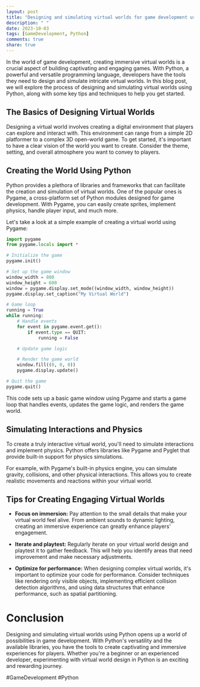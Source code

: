 ```yaml
---
layout: post
title: "Designing and simulating virtual worlds for game development using Python"
description: " "
date: 2023-10-03
tags: [GameDevelopment, Python]
comments: true
share: true
---
```


In the world of game development, creating immersive virtual worlds is a crucial aspect of building captivating and engaging games. With Python, a powerful and versatile programming language, developers have the tools they need to design and simulate intricate virtual worlds. In this blog post, we will explore the process of designing and simulating virtual worlds using Python, along with some key tips and techniques to help you get started.

## The Basics of Designing Virtual Worlds

Designing a virtual world involves creating a digital environment that players can explore and interact with. This environment can range from a simple 2D platformer to a complex 3D open-world game. To get started, it's important to have a clear vision of the world you want to create. Consider the theme, setting, and overall atmosphere you want to convey to players.

## Creating the World Using Python

Python provides a plethora of libraries and frameworks that can facilitate the creation and simulation of virtual worlds. One of the popular ones is Pygame, a cross-platform set of Python modules designed for game development. With Pygame, you can easily create sprites, implement physics, handle player input, and much more.

Let's take a look at a simple example of creating a virtual world using Pygame:

```python
import pygame
from pygame.locals import *

# Initialize the game
pygame.init()

# Set up the game window
window_width = 800
window_height = 600
window = pygame.display.set_mode((window_width, window_height))
pygame.display.set_caption("My Virtual World")

# Game loop
running = True
while running:
    # Handle events
    for event in pygame.event.get():
        if event.type == QUIT:
            running = False

    # Update game logic

    # Render the game world
    window.fill((0, 0, 0))
    pygame.display.update()

# Quit the game
pygame.quit()
```

This code sets up a basic game window using Pygame and starts a game loop that handles events, updates the game logic, and renders the game world.

## Simulating Interactions and Physics

To create a truly interactive virtual world, you'll need to simulate interactions and implement physics. Python offers libraries like Pygame and Pyglet that provide built-in support for physics simulations.

For example, with Pygame's built-in physics engine, you can simulate gravity, collisions, and other physical interactions. This allows you to create realistic movements and reactions within your virtual world.

## Tips for Creating Engaging Virtual Worlds

- **Focus on immersion:** Pay attention to the small details that make your virtual world feel alive. From ambient sounds to dynamic lighting, creating an immersive experience can greatly enhance players' engagement.

- **Iterate and playtest:** Regularly iterate on your virtual world design and playtest it to gather feedback. This will help you identify areas that need improvement and make necessary adjustments.

- **Optimize for performance:** When designing complex virtual worlds, it's important to optimize your code for performance. Consider techniques like rendering only visible objects, implementing efficient collision detection algorithms, and using data structures that enhance performance, such as spatial partitioning.

# Conclusion

Designing and simulating virtual worlds using Python opens up a world of possibilities in game development. With Python's versatility and the available libraries, you have the tools to create captivating and immersive experiences for players. Whether you're a beginner or an experienced developer, experimenting with virtual world design in Python is an exciting and rewarding journey.

#GameDevelopment #Python